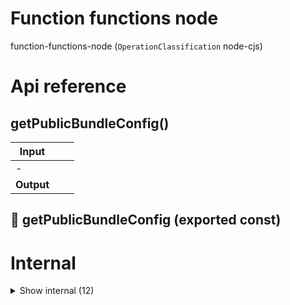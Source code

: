 # Function functions node

function-functions-node (`OperationClassification` node-cjs)



# Api reference

## getPublicBundleConfig()

| Input      |    |    |
| ---------- | -- | -- |
| - | | |
| **Output** |    |    |



## 📄 getPublicBundleConfig (exported const)

# Internal

<details><summary>Show internal (12)</summary>
    
  # getFileFunctions()




| Input      |    |    |
| ---------- | -- | -- |
| - | | |
| **Output** |    |    |



## getFunctionExecutions()

| Input      |    |    |
| ---------- | -- | -- |
| functionName (optional) | string |  |
| **Output** |    |    |



## getFunctionQueryPaths()

Calculate all required query paths for the function UI menu...

- bundles + main project as root folders (`["main project", ...bundleNames]`)
- per folder all operations it contains, nested, in the project relative folder where it should be ending up
- per operation all functions it contains, nested, relative to the src folder. not file, only folders should become menu

Example:

- main
- modules
- packages
- db-ui
- components
- `<IndexInstanceContainer>`
- `<Layout>`
- `<UpsertForm>`
- hooks
- `useGetDbModelQuery`
- `useReferencableModelDataQuery`
- pages
- Page
- Page
- Page
- getPageTitle
- generated
- himalayajeep-functions
- apps
- bundle A
- bundle B

NB: if possible, rename the menu items if the items in a folder are not unique (use file-name to replace item name if this happens)


| Input      |    |    |
| ---------- | -- | -- |
| tsFunctions (optional) | `TsFunction`[] |  |
| **Output** |    |    |



## getSrcRelativeFolderPath()

| Input      |    |    |
| ---------- | -- | -- |
| operationRelativeSourcePath | string |  |
| **Output** |    |    |



## getTsFunction()

| Input      |    |    |
| ---------- | -- | -- |
| functionName (optional) | string |  |
| **Output** |    |    |



## isPathParameter()

| Input      |    |    |
| ---------- | -- | -- |
| parameterName | string |  |
| **Output** |    |    |



## 📄 getFileFunctions (exported const)

## 📄 getFunctionExecutions (exported const)

## 📄 getFunctionQueryPaths (exported const)

Calculate all required query paths for the function UI menu...

- bundles + main project as root folders (`["main project", ...bundleNames]`)
- per folder all operations it contains, nested, in the project relative folder where it should be ending up
- per operation all functions it contains, nested, relative to the src folder. not file, only folders should become menu

Example:

- main
- modules
- packages
- db-ui
- components
- `<IndexInstanceContainer>`
- `<Layout>`
- `<UpsertForm>`
- hooks
- `useGetDbModelQuery`
- `useReferencableModelDataQuery`
- pages
- Page
- Page
- Page
- getPageTitle
- generated
- himalayajeep-functions
- apps
- bundle A
- bundle B

NB: if possible, rename the menu items if the items in a folder are not unique (use file-name to replace item name if this happens)


## 📄 getSrcRelativeFolderPath (exported const)

## 📄 getTsFunction (exported const)

## 📄 isPathParameter (exported const)

  </details>

